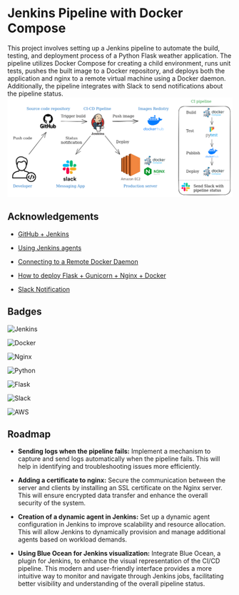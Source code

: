 # Jenkins Pipeline with Docker Compose

This project involves setting up a Jenkins pipeline to automate the build, testing, and deployment process of a Python Flask weather application.
The pipeline utilizes Docker Compose for creating a child environment, runs unit tests, pushes the built image to a Docker repository, and deploys both the application and nginx to a remote virtual machine using a Docker daemon.
Additionally, the pipeline integrates with Slack to send notifications about the pipeline status.
![Image](GitHub-Docker.png "Architecture of the project")


## Acknowledgements

 - [GitHub + Jenkins](https://www.blazemeter.com/blog/how-to-integrate-your-github-repository-to-your-jenkins-project)

 - [Using Jenkins agents](https://www.jenkins.io/doc/book/using/using-agents/)

 - [Connecting to a Remote Docker Daemon](https://docs.docker.com/config/daemon/remote-access/)

 - [How to deploy Flask + Gunicorn + Nginx + Docker](https://towardsdatascience.com/how-to-deploy-ml-models-using-flask-gunicorn-nginx-docker-9b32055b3d0)

 - [Slack Notification](https://plugins.jenkins.io/slack/)
 

## Badges

![Jenkins](https://img.shields.io/badge/jenkins-%232C5263.svg?style=for-the-badge&logo=jenkins&logoColor=white)

![Docker](https://img.shields.io/badge/docker-%230db7ed.svg?style=for-the-badge&logo=docker&logoColor=white)

![Nginx](https://img.shields.io/badge/nginx-%23009639.svg?style=for-the-badge&logo=nginx&logoColor=white)

![Python](https://img.shields.io/badge/python-3670A0?style=for-the-badge&logo=python&logoColor=ffdd54)

![Flask](https://img.shields.io/badge/flask-%23000.svg?style=for-the-badge&logo=flask&logoColor=white)

![Slack](https://img.shields.io/badge/Slack-4A154B?style=for-the-badge&logo=slack&logoColor=white)

![AWS](https://img.shields.io/badge/AWS-%23FF9900.svg?style=for-the-badge&logo=amazon-aws&logoColor=white)

## Roadmap

- **Sending logs when the pipeline fails:** Implement a mechanism to capture and send logs automatically when the pipeline fails. This will help in identifying and troubleshooting issues more efficiently.

- **Adding a certificate to nginx:** Secure the communication between the server and clients by installing an SSL certificate on the Nginx server. This will ensure encrypted data transfer and enhance the overall security of the system.

- **Creation of a dynamic agent in Jenkins:** Set up a dynamic agent configuration in Jenkins to improve scalability and resource allocation. This will allow Jenkins to dynamically provision and manage additional agents based on workload demands.

- **Using Blue Ocean for Jenkins visualization:** Integrate Blue Ocean, a plugin for Jenkins, to enhance the visual representation of the CI/CD pipeline. This modern and user-friendly interface provides a more intuitive way to monitor and navigate through Jenkins jobs, facilitating better visibility and understanding of the overall pipeline status.
